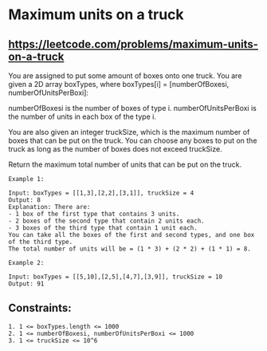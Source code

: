 # Maximum units on a truck
## https://leetcode.com/problems/maximum-units-on-a-truck


You are assigned to put some amount of boxes onto one truck. You are given a 2D array boxTypes, where boxTypes[i] = [numberOfBoxesi, numberOfUnitsPerBoxi]:

numberOfBoxesi is the number of boxes of type i.
numberOfUnitsPerBoxi is the number of units in each box of the type i.

You are also given an integer truckSize, which is the maximum number of boxes that can be put on the truck. You can choose any boxes to put on the truck as long as the number of boxes does not exceed truckSize.

Return the maximum total number of units that can be put on the truck.
```
Example 1:

Input: boxTypes = [[1,3],[2,2],[3,1]], truckSize = 4
Output: 8
Explanation: There are:
- 1 box of the first type that contains 3 units.
- 2 boxes of the second type that contain 2 units each.
- 3 boxes of the third type that contain 1 unit each.
You can take all the boxes of the first and second types, and one box of the third type.
The total number of units will be = (1 * 3) + (2 * 2) + (1 * 1) = 8.

Example 2:

Input: boxTypes = [[5,10],[2,5],[4,7],[3,9]], truckSize = 10
Output: 91
```

## Constraints:
```
1. 1 <= boxTypes.length <= 1000
2. 1 <= numberOfBoxesi, numberOfUnitsPerBoxi <= 1000
3. 1 <= truckSize <= 10^6
```
